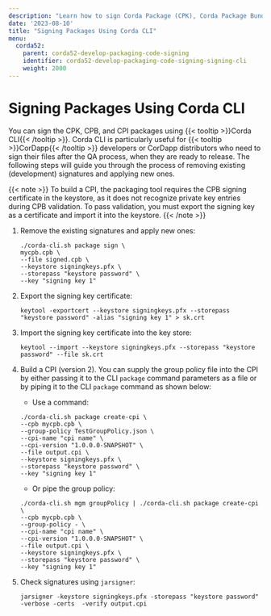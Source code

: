 ```yaml
---
description: "Learn how to sign Corda Package (CPK), Corda Package Bundle (CPB), and Corda Package Installer (CPI) files using the Corda CLI."
date: '2023-08-10'
title: "Signing Packages Using Corda CLI"
menu:
  corda52:
    parent: corda52-develop-packaging-code-signing
    identifier: corda52-develop-packaging-code-signing-signing-cli
    weight: 2000
---
```


# Signing Packages Using Corda CLI

You can sign the CPK, CPB, and CPI packages using {{< tooltip >}}Corda CLI{{< /tooltip >}}. Corda CLI is particularly useful for {{< tooltip >}}CorDapp{{< /tooltip >}} developers or CorDapp distributors
who need to sign their files after the QA process, when they are ready to release.
The following steps will guide you through the process of removing existing (development) signatures and applying new ones.

{{< note >}}
To build a CPI, the packaging tool requires the CPB signing certificate in the keystore, as it does not recognize private key entries during CPB validation. To pass validation, you must export the signing key as a certificate and import it into the keystore.
{{< /note >}}

1. Remove the existing signatures and apply new ones:
   ```shell
   ./corda-cli.sh package sign \
   mycpb.cpb \
   --file signed.cpb \
   --keystore signingkeys.pfx \
   --storepass "keystore password" \
   --key "signing key 1"
   ```

2. Export the signing key certificate:
   ```shell
   keytool -exportcert --keystore signingkeys.pfx --storepass "keystore password" -alias "signing key 1" > sk.crt
   ```

3. Import the signing key certificate into the key store:
   ```shell
   keytool --import --keystore signingkeys.pfx --storepass "keystore password" --file sk.crt
   ```

4. Build a CPI (version 2).
   You can supply the group policy file into the CPI by either passing it to the CLI `package` command parameters as a file
   or by piping it to the CLI `package` command as shown below:

   * Use a command:
   ```shell
   ./corda-cli.sh package create-cpi \
   --cpb mycpb.cpb \
   --group-policy TestGroupPolicy.json \
   --cpi-name "cpi name" \
   --cpi-version "1.0.0.0-SNAPSHOT" \
   --file output.cpi \
   --keystore signingkeys.pfx \
   --storepass "keystore password" \
   --key "signing key 1"
   ```

   * Or pipe the group policy:
   ```shell
   ./corda-cli.sh mgm groupPolicy | ./corda-cli.sh package create-cpi \
   --cpb mycpb.cpb \
   --group-policy - \
   --cpi-name "cpi name" \
   --cpi-version "1.0.0.0-SNAPSHOT" \
   --file output.cpi \
   --keystore signingkeys.pfx \
   --storepass "keystore password" \
   --key "signing key 1"
   ```

5. Check signatures using `jarsigner`:
   ```shell
   jarsigner -keystore signingkeys.pfx -storepass "keystore password" -verbose -certs  -verify output.cpi
   ```

